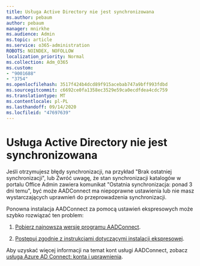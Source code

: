 ```yaml
---
title: Usługa Active Directory nie jest synchronizowana
ms.author: pebaum
author: pebaum
manager: mnirkhe
ms.audience: Admin
ms.topic: article
ms.service: o365-administration
ROBOTS: NOINDEX, NOFOLLOW
localization_priority: Normal
ms.collection: Adm_O365
ms.custom:
- "9001688"
- "3754"
ms.openlocfilehash: 3517f424b4dcd89f915acebab747a9bff993fdbd
ms.sourcegitcommit: c6692ce0fa1358ec3529e59ca0ecdfdea4cdc759
ms.translationtype: MT
ms.contentlocale: pl-PL
ms.lasthandoff: 09/14/2020
ms.locfileid: "47697639"
---
```

# <a name="active-directory-not-syncing"></a>Usługa Active Directory nie jest synchronizowana

Jeśli otrzymujesz błędy synchronizacji, na przykład "Brak ostatniej synchronizacji", lub Zwróć uwagę, że stan synchronizacji katalogów w portalu Office Admin zawiera komunikat "Ostatnia synchronizacja: ponad 3 dni temu", być może AADConnect ma niepoprawne ustawienia lub nie masz wystarczających uprawnień do przeprowadzenia synchronizacji.  

Ponowna instalacja AADConnect za pomocą ustawień ekspresowych może szybko rozwiązać ten problem:

1. [Pobierz najnowszą wersję programu AADConnect](https://go.microsoft.com/fwlink/?LinkId=615771).

2. [Postępuj zgodnie z instrukcjami dotyczącymi instalacji ekspresowej](https://docs.microsoft.com/azure/active-directory/hybrid/how-to-connect-install-express).

Aby uzyskać więcej informacji na temat kont usługi AADConnect, zobacz [usługa Azure AD Connect: konta i uprawnienia](https://docs.microsoft.com/azure/active-directory/hybrid/reference-connect-accounts-permissions).
